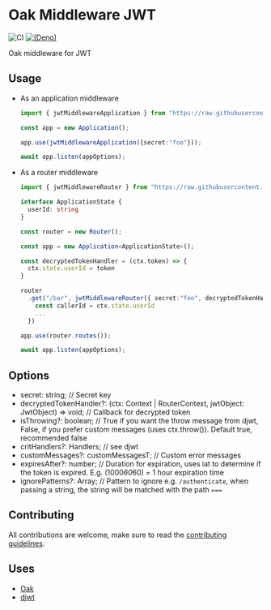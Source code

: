 # Oak Middleware JWT

![CI](https://github.com/halvardssm/oak-middleware-jwt/workflows/CI/badge.svg)
[![(Deno)](https://img.shields.io/badge/deno-1.0.2-green.svg)](https://deno.land)

Oak middleware for JWT

## Usage

* As an application middleware

  ```ts
  import { jwtMiddlewareApplication } from "https://raw.githubusercontent.com/halvardssm/oak-middleware-jwt/master/mod.ts"
  
  const app = new Application();
  
  app.use(jwtMiddlewareApplication({secret:"foo"}));
  
  await app.listen(appOptions);
  ```

* As a router middleware

  ```ts
  import { jwtMiddlewareRouter } from "https://raw.githubusercontent.com/halvardssm/oak-middleware-jwt/master/mod.ts"
  
  interface ApplicationState {
    userId: string
  }
  
  const router = new Router();
  
  const app = new Application<ApplicationState>();
  
  const decryptedTokenHandler = (ctx,token) => {
    ctx.state.userId = token
  }
  
  router
    .get("/bar", jwtMiddlewareRouter({ secret:"foo", decryptedTokenHandler }), async (ctx) => {
      const callerId = ctx.state.userId
      ...
    })
  
  app.use(router.routes());
  
  await app.listen(appOptions);
  ```

## Options

* secret: string; // Secret key
* decryptedTokenHandler?: (ctx: Context | RouterContext, jwtObject: JwtObject) => void; // Callback for decrypted token
* isThrowing?: boolean; // True if you want the throw message from djwt, False, if you prefer custom messages (uses ctx.throw()). Default true, recommended false
* critHandlers?: Handlers; // see djwt
* customMessages?: customMessagesT; // Custom error messages
* expiresAfter?: number; // Duration for expiration, uses iat to determine if the token is expired. E.g. (1000*60*60) = 1 hour expiration time
* ignorePatterns?: Array<ignorePathT>; // Pattern to ignore e.g. `/authenticate`, when passing a string, the string will be matched with the path `===`

## Contributing

All contributions are welcome, make sure to read the [contributing guidelines](./.github/CONTRIBUTING.md).

## Uses

* [Oak](https://deno.land/x/oak/)
* [djwt](https://deno.land/x/djwt)
